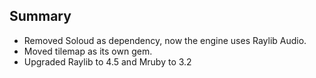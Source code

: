 ## Summary

- Removed Soloud as dependency, now the engine uses Raylib Audio.
- Moved tilemap as its own gem.
- Upgraded Raylib to 4.5 and Mruby to 3.2
